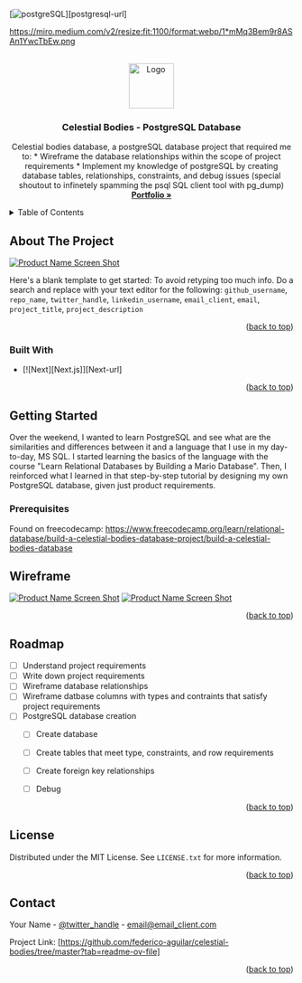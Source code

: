 <!-- Improved compatibility of back to top link: See: https://github.com/othneildrew/Best-README-Template/pull/73 -->
<a name="readme-top"></a>
<!--
*** Thanks for checking out the Best-README-Template. If you have a suggestion
*** that would make this better, please fork the repo and create a pull request
*** or simply open an issue with the tag "enhancement".
*** Don't forget to give the project a star!
*** Thanks again! Now go create something AMAZING! :D
-->


<!-- PROJECT SHIELDS -->
<!--
*** I'm using markdown "reference style" links for readability.
*** Reference links are enclosed in brackets [ ] instead of parentheses ( ).
*** See the bottom of this document for the declaration of the reference variables
*** for contributors-url, forks-url, etc. This is an optional, concise syntax you may use.
*** https://www.markdownguide.org/basic-syntax/#reference-style-links
-->

[![postgreSQL][postgresql]][postgresql-url]

https://miro.medium.com/v2/resize:fit:1100/format:webp/1*mMq3Bem9r8ASAn1YwcTbEw.png

<!-- PROJECT LOGO -->
<br />
<div align="center">
  <a href="https://www.linkedin.com/in/federico--aguilar/">
    <img src="https://scontent-lax3-2.xx.fbcdn.net/v/t39.30808-6/326773513_3382475831992348_6736949377760121434_n.jpg?_nc_cat=107&ccb=1-7&_nc_sid=5f2048&_nc_ohc=qmXBzghBjysQ7kNvgHVsnjy&_nc_ht=scontent-lax3-2.xx&oh=00_AYARDgrJsgrDiNk_Bt4eRLfXCTF3XNK4otI_rerIQkuG4Q&oe=6659903E" alt="Logo" width="80" height="80">
  </a>

<h3 align="center">Celestial Bodies - PostgreSQL Database</h3>

  <p align="center">
    Celestial bodies database, a postgreSQL database project that required me to:
    * Wireframe the database relationships within the scope of project requirements
    * Implement my knowledge of postgreSQL by creating database tables, relationships, constraints, and debug issues (special shoutout to infinetely spamming the psql SQL client tool with pg_dump)
    <br />
    <a href="https://ricocode.com/"><strong>Portfolio »</strong></a>
    <br />
  </p>
</div>



<!-- TABLE OF CONTENTS -->
<details>
  <summary>Table of Contents</summary>
  <ol>
    <li>
      <a href="#about-the-project">About The Project</a>
      <ul>
        <li><a href="#built-with">Built With</a></li>
      </ul>
    </li>
    <li>
      <a href="#getting-started">Getting Started</a>
      <ul>
        <li><a href="#prerequisites">Prerequisites</a></li>
      </ul>
    </li>
    <li><a href="#wireframe">Notes + Wireframe</a></li>
    <li><a href="#roadmap">Roadmap</a></li>
    <li><a href="#license">License</a></li>
    <li><a href="#contact">Contact</a></li>
  </ol>
</details>



<!-- ABOUT THE PROJECT -->
## About The Project

[![Product Name Screen Shot][product-screenshot]](https://example.com)

Here's a blank template to get started: To avoid retyping too much info. Do a search and replace with your text editor for the following: `github_username`, `repo_name`, `twitter_handle`, `linkedin_username`, `email_client`, `email`, `project_title`, `project_description`

<p align="right">(<a href="#readme-top">back to top</a>)</p>


### Built With

* [![Next][Next.js]][Next-url]


<p align="right">(<a href="#readme-top">back to top</a>)</p>


<!-- GETTING STARTED -->
## Getting Started

Over the weekend, I wanted to learn PostgreSQL and see what are the similarities and differences between it and a language that I use in my day-to-day, MS SQL.
I started learning the basics of the language with the course "Learn Relational Databases by Building a Mario Database". Then, I reinforced what I learned in that step-by-step tutorial by designing my own PostgreSQL database, given just product requirements. 

### Prerequisites

Found on freecodecamp: https://www.freecodecamp.org/learn/relational-database/build-a-celestial-bodies-database-project/build-a-celestial-bodies-database


<!-- USAGE EXAMPLES -->
## Wireframe
[![Product Name Screen Shot][product-screenshot]](https://imgur.com/a/hR2L1wZ)
[![Product Name Screen Shot][product-screenshot]](https://imgur.com/LLw6bHp)

<p align="right">(<a href="#readme-top">back to top</a>)</p>


<!-- ROADMAP -->
## Roadmap

- [ ] Understand project requirements
- [ ] Write down project requirements
- [ ] Wireframe database relationships
- [ ] Wireframe datbase columns with types and contraints that satisfy project requirements
- [ ] PostgreSQL database creation
    - [ ] Create database
    - [ ] Create tables that meet type, constraints, and row requirements
    - [ ] Create foreign key relationships
    - [ ] Debug


<p align="right">(<a href="#readme-top">back to top</a>)</p>


<!-- LICENSE -->
## License

Distributed under the MIT License. See `LICENSE.txt` for more information.

<p align="right">(<a href="#readme-top">back to top</a>)</p>


<!-- CONTACT -->
## Contact

Your Name - [@twitter_handle](https://twitter.com/twitter_handle) - email@email_client.com

Project Link: [https://github.com/federico-aguilar/celestial-bodies/tree/master?tab=readme-ov-file]

<p align="right">(<a href="#readme-top">back to top</a>)</p>

<!-- MARKDOWN LINKS & IMAGES -->
<!-- https://www.markdownguide.org/basic-syntax/#reference-style-links -->
[license-url]: https://github.com/github_username/repo_name/blob/master/LICENSE.txt
[linkedin-shield]: https://img.shields.io/badge/-LinkedIn-black.svg?style=for-the-badge&logo=linkedin&colorB=555
[linkedin-url]: https://www.linkedin.com/in/federico--aguilar/
[product-screenshot]: images/screenshot.png
[postgreSQL]: https://miro.medium.com/v2/resize:fit:1100/format:webp/1*mMq3Bem9r8ASAn1YwcTbEw.png
[postgres-url]: https://www.postgresql.org/